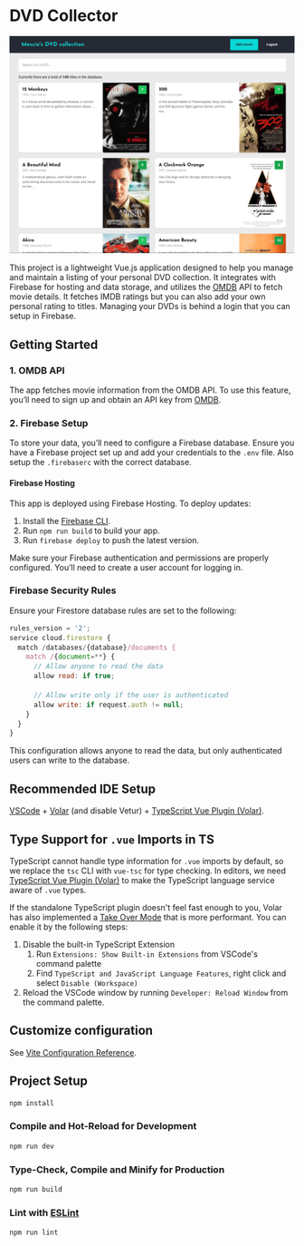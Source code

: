 # DVD Collector

![DVD Collector](./public/images/screenshot.png)

This project is a lightweight Vue.js application designed to help you manage and maintain a listing of your personal DVD collection. It integrates with Firebase for hosting and data storage, and utilizes the [OMDB](https://www.omdbapi.com/) API to fetch movie details. It fetches IMDB ratings but you can also add your own personal rating to titles. Managing your DVDs is behind a login that you can setup in Firebase.

## Getting Started

### 1. OMDB API

The app fetches movie information from the OMDB API. To use this feature, you’ll need to sign up and obtain an API key from [OMDB](https://www.omdbapi.com/).

### 2. Firebase Setup

To store your data, you’ll need to configure a Firebase database. Ensure you have a Firebase project set up and add your credentials to the `.env` file. Also setup the `.firebaserc` with the correct database.

#### Firebase Hosting

This app is deployed using Firebase Hosting. To deploy updates:

1. Install the [Firebase CLI](https://firebase.google.com/docs/cli).
2. Run `npm run build` to build your app.
3. Run `firebase deploy` to push the latest version.

Make sure your Firebase authentication and permissions are properly configured. You’ll need to create a user account for logging in.

### Firebase Security Rules

Ensure your Firestore database rules are set to the following:

```javascript
rules_version = '2';
service cloud.firestore {
  match /databases/{database}/documents {
    match /{document=**} {
      // Allow anyone to read the data
      allow read: if true;

      // Allow write only if the user is authenticated
      allow write: if request.auth != null;
    }
  }
}
```

This configuration allows anyone to read the data, but only authenticated users can write to the database.

## Recommended IDE Setup

[VSCode](https://code.visualstudio.com/) + [Volar](https://marketplace.visualstudio.com/items?itemName=Vue.volar) (and disable Vetur) + [TypeScript Vue Plugin (Volar)](https://marketplace.visualstudio.com/items?itemName=Vue.vscode-typescript-vue-plugin).

## Type Support for `.vue` Imports in TS

TypeScript cannot handle type information for `.vue` imports by default, so we replace the `tsc` CLI with `vue-tsc` for type checking. In editors, we need [TypeScript Vue Plugin (Volar)](https://marketplace.visualstudio.com/items?itemName=Vue.vscode-typescript-vue-plugin) to make the TypeScript language service aware of `.vue` types.

If the standalone TypeScript plugin doesn't feel fast enough to you, Volar has also implemented a [Take Over Mode](https://github.com/johnsoncodehk/volar/discussions/471#discussioncomment-1361669) that is more performant. You can enable it by the following steps:

1. Disable the built-in TypeScript Extension
   1. Run `Extensions: Show Built-in Extensions` from VSCode's command palette
   2. Find `TypeScript and JavaScript Language Features`, right click and select `Disable (Workspace)`
2. Reload the VSCode window by running `Developer: Reload Window` from the command palette.

## Customize configuration

See [Vite Configuration Reference](https://vitejs.dev/config/).

## Project Setup

```sh
npm install
```

### Compile and Hot-Reload for Development

```sh
npm run dev
```

### Type-Check, Compile and Minify for Production

```sh
npm run build
```

### Lint with [ESLint](https://eslint.org/)

```sh
npm run lint
```
